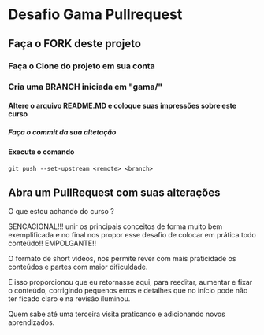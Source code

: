 # Desafio Gama Pullrequest

## Faça o FORK deste projeto

### Faça o Clone do projeto em sua conta

### Cria uma BRANCH iniciada em "gama/"

#### Altere o arquivo README.MD e coloque suas impressões sobre este curso

##### Faça o commit da sua altetação

#### Execute o comando

`git push --set-upstream <remote> <branch>`

## Abra um PullRequest com suas alterações

O que estou achando do curso ?

SENCACIONAL!!! unir os principais conceitos de forma muito bem exemplificada e no final nos propor esse desafio de colocar em prática todo conteúdo!!
EMPOLGANTE!!

O formato de short videos, nos permite rever com mais praticidade os conteúdos e partes com maior dificuldade.

E isso proporcionou que eu retornasse aqui, para reeditar, aumentar e fixar o conteúdo, corrigindo pequenos erros e detalhes que no início pode não ter ficado claro e na revisão iluminou.

Quem sabe até uma terceira visita praticando e adicionando novos aprendizados.